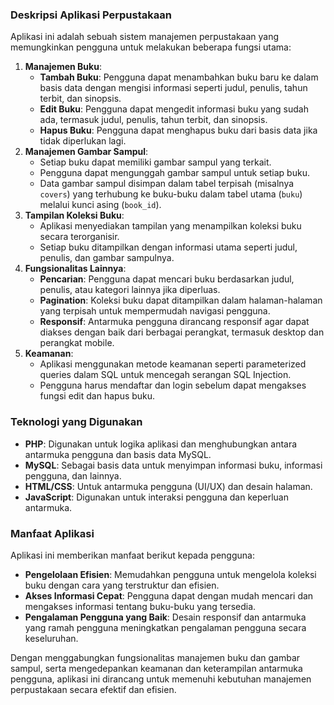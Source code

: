 ### Deskripsi Aplikasi Perpustakaan

Aplikasi ini adalah sebuah sistem manajemen perpustakaan yang memungkinkan pengguna untuk melakukan beberapa fungsi utama:

1. **Manajemen Buku**:
    - **Tambah Buku**: Pengguna dapat menambahkan buku baru ke dalam basis data dengan mengisi informasi seperti judul, penulis, tahun terbit, dan sinopsis.
    - **Edit Buku**: Pengguna dapat mengedit informasi buku yang sudah ada, termasuk judul, penulis, tahun terbit, dan sinopsis.
    - **Hapus Buku**: Pengguna dapat menghapus buku dari basis data jika tidak diperlukan lagi.
2. **Manajemen Gambar Sampul**:
    - Setiap buku dapat memiliki gambar sampul yang terkait.
    - Pengguna dapat mengunggah gambar sampul untuk setiap buku.
    - Data gambar sampul disimpan dalam tabel terpisah (misalnya `covers`) yang terhubung ke buku-buku dalam tabel utama (`buku`) melalui kunci asing (`book_id`).
3. **Tampilan Koleksi Buku**:
    - Aplikasi menyediakan tampilan yang menampilkan koleksi buku secara terorganisir.
    - Setiap buku ditampilkan dengan informasi utama seperti judul, penulis, dan gambar sampulnya.
4. **Fungsionalitas Lainnya**:
    - **Pencarian**: Pengguna dapat mencari buku berdasarkan judul, penulis, atau kategori lainnya jika diperluas.
    - **Pagination**: Koleksi buku dapat ditampilkan dalam halaman-halaman yang terpisah untuk mempermudah navigasi pengguna.
    - **Responsif**: Antarmuka pengguna dirancang responsif agar dapat diakses dengan baik dari berbagai perangkat, termasuk desktop dan perangkat mobile.
5. **Keamanan**:
    - Aplikasi menggunakan metode keamanan seperti parameterized queries dalam SQL untuk mencegah serangan SQL Injection.
    - Pengguna harus mendaftar dan login sebelum dapat mengakses fungsi edit dan hapus buku.

### Teknologi yang Digunakan

- **PHP**: Digunakan untuk logika aplikasi dan menghubungkan antara antarmuka pengguna dan basis data MySQL.
- **MySQL**: Sebagai basis data untuk menyimpan informasi buku, informasi pengguna, dan lainnya.
- **HTML/CSS**: Untuk antarmuka pengguna (UI/UX) dan desain halaman.
- **JavaScript**: Digunakan untuk interaksi pengguna dan keperluan antarmuka.

### Manfaat Aplikasi

Aplikasi ini memberikan manfaat berikut kepada pengguna:

- **Pengelolaan Efisien**: Memudahkan pengguna untuk mengelola koleksi buku dengan cara yang terstruktur dan efisien.
- **Akses Informasi Cepat**: Pengguna dapat dengan mudah mencari dan mengakses informasi tentang buku-buku yang tersedia.
- **Pengalaman Pengguna yang Baik**: Desain responsif dan antarmuka yang ramah pengguna meningkatkan pengalaman pengguna secara keseluruhan.

Dengan menggabungkan fungsionalitas manajemen buku dan gambar sampul, serta mengedepankan keamanan dan keterampilan antarmuka pengguna, aplikasi ini dirancang untuk memenuhi kebutuhan manajemen perpustakaan secara efektif dan efisien.
